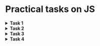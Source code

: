# Practical tasks on JS

<details>
  <summary style="font-size: 1em; font-weight: bold;">Task 1</summary>
  <ul>
    <p>
      <li>
        Add to images that the user clicked on, the bordered class, the design of which contains a border and a
        shadow.
      </li>
    </p>
  </ul>
</details>

<details>
  <summary style="font-size: 1em; font-weight: bold;">Task 2</summary>
  <ul>
    <p>
      <li>
        Display mouse coordinates relative to the block at the moment of cursor movement inside the block.
      </li>
    </p>
  </ul>
</details>

<details>
  <summary style="font-size: 1em; font-weight: bold;">Task 3</summary>
  <ul>
    <p>
      <li>
        Four seconds after the page loads, show the modal window with the "accept" button. If the user has clicked the
        “accept” button - no longer show the modal window, otherwise show the modal window when the page is refreshed.
      </li>
    </p>
  </ul>
</details>

<details>
  <summary style="font-size: 1em; font-weight: bold;">Task 4</summary>
  <ul>
    <p>
      <li>
        Progress Bar must be filled for a certain time. The fill time is specified by the developer.
      </li>
    </p>
  </ul>
</details>